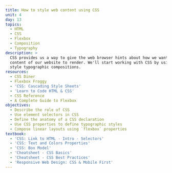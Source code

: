 ```yaml
---
title: How to style web content using CSS
unit: 4
day: 13
topics:
  - HTML
  - CSS
  - Flexbox
  - Composition
  - Typography
description: >
  CSS provides us a way to give the web browser hints about how we want the
  content of our website to render. We'll start working with CSS by using it to
  style typographic compositions.
resources:
  - CSS Diner
  - Flexbox Froggy
  - 'CSS: Cascading Style Sheets'
  - 'Learn to Code HTML & CSS'
  - CSS Reference
  - A Complete Guide to Flexbox
objectives:
  - Describe the role of CSS
  - Use element selectors in CSS
  - Define the anatomy of a CSS declaration
  - Use CSS properties to define typographic styles
  - Compose linear layouts using `flexbox` properties
textbook:
  - 'CSS: Link to HTML - Intro - Selectors'
  - 'CSS: Text and Colors Properties'
  - 'CSS: Box Model'
  - 'Cheatsheet - CSS Basics'
  - 'Cheatsheet - CSS Best Practices'
  - 'Responsive Web Design: CSS & Mobile First'
---
```

